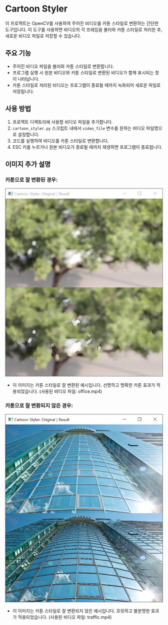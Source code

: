 # Cartoon Styler

이 프로젝트는 OpenCV를 사용하여 주어진 비디오를 카툰 스타일로 변환하는 간단한 도구입니다. 이 도구를 사용하면 비디오의 각 프레임을 불러와 카툰 스타일로 처리한 후, 새로운 비디오 파일로 저장할 수 있습니다.

## 주요 기능

- 주어진 비디오 파일을 불러와 카툰 스타일로 변환합니다.
- 프로그램 실행 시 원본 비디오와 카툰 스타일로 변환된 비디오가 함께 표시되는 창이 나타납니다.
- 카툰 스타일로 처리된 비디오는 프로그램이 종료될 때까지 녹화되어 새로운 파일로 저장됩니다.

## 사용 방법

1. 프로젝트 디렉토리에 사용할 비디오 파일을 추가합니다.
2. `cartoon_styler.py` 스크립트 내에서 `video_file` 변수를 원하는 비디오 파일명으로 설정합니다.
3. 코드를 실행하여 비디오를 카툰 스타일로 변환합니다.
4. ESC 키를 누르거나 원본 비디오가 종료될 때까지 재생하면 프로그램이 종료됩니다.

## 이미지 추가 설명

### 카툰으로 잘 변환된 경우:

![카툰으로 잘 변환된 경우](well_cartoonized.JPG)

- 이 이미지는 카툰 스타일로 잘 변환된 예시입니다. 선명하고 명확한 카툰 효과가 적용되었습니다.
  (사용된 비디오 파일: office.mp4)

### 카툰으로 잘 변환되지 않은 경우:

![카툰으로 잘 변환되지 않은 경우](poorly_cartoonized.JPG)

- 이 이미지는 카툰 스타일로 잘 변환되지 않은 예시입니다. 흐릿하고 불분명한 효과가 적용되었습니다.
  (사용된 비디오 파일: traffic.mp4)
